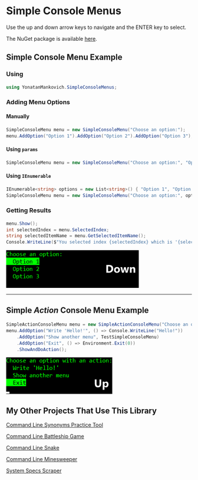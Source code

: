 # Simple Console Menus

Use the up and down arrow keys to navigate and the ENTER key to select.

The NuGet package is available [here](https://www.nuget.org/packages/YonatanMankovich.SimpleConsoleMenus/).

## Simple Console Menu Example

### Using

```cs
using YonatanMankovich.SimpleConsoleMenus;
```

### Adding Menu Options

#### Manually

```cs
SimpleConsoleMenu menu = new SimpleConsoleMenu("Choose an option:");
menu.AddOption("Option 1").AddOption("Option 2").AddOption("Option 3");
```

#### Using `params`

```cs
SimpleConsoleMenu menu = new SimpleConsoleMenu("Choose an option:", "Option 1", "Option 2", "Option 3");
```

#### Using `IEnumerable`

```cs
IEnumerable<string> options = new List<string>() { "Option 1", "Option 2", "Option 3" };
SimpleConsoleMenu menu = new SimpleConsoleMenu("Choose an option:", options);
```

### Getting Results

```cs
menu.Show();
int selectedIndex = menu.SelectedIndex;
string selectedItemName = menu.GetSelectedItemName();
Console.WriteLine($"You selected index {selectedIndex} which is '{selectedItemName}'");
```

![Simple Menu](media/SimpleExample.gif)

---

## Simple *Action* Console Menu Example

```cs
SimpleActionConsoleMenu menu = new SimpleActionConsoleMenu("Choose an option with an action:");
menu.AddOption("Write 'Hello!'", () => Console.WriteLine("Hello!"))
    .AddOption("Show another menu", TestSimpleConsoleMenu)
    .AddOption("Exit", () => Environment.Exit(0))
    .ShowAndDoAction();
```

![Action Menu](media/ActionExample.gif)

## My Other Projects That Use This Library

[Command Line Synonyms Practice Tool](https://github.com/yonimn2000/command-line-synonyms-practice-tool)

[Command Line Battleship Game](https://github.com/yonimn2000/command-line-battleship-v2)

[Command Line Snake](https://github.com/yonimn2000/command-line-snake)

[Command Line Minesweeper](https://github.com/yonimn2000/command-line-minesweeper)

[System Specs Scraper](https://github.com/yonimn2000/system-specs-scraper)
